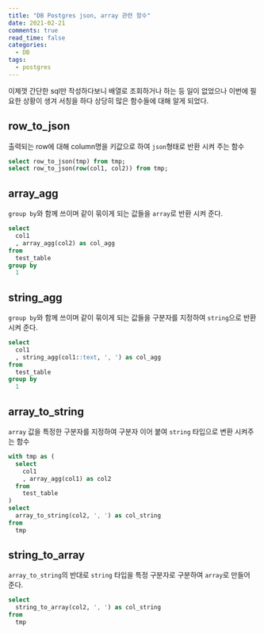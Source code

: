 ```yaml
---
title: "DB Postgres json, array 관련 함수"
date: 2021-02-21
comments: true
read_time: false
categories:
  - DB
tags:
  - postgres
---
```


이제껏 간단한 sql만 작성하다보니 배열로 조회하거나 하는 등 일이 없었으나 이번에 필요한 상황이 생겨 서칭을 하다 상당히 많은 함수들에 대해 알게 되었다.

## row_to_json

출력되는 row에 대해 column명을 키값으로 하여 `json`형태로 반환 시켜 주는 함수

```sql
select row_to_json(tmp) from tmp;
select row_to_json(row(col1, col2)) from tmp;
```

## array_agg

`group by`와 함께 쓰이며 같이 묶이게 되는 값들을 `array`로 반환 시켜 준다.

```sql
select
  col1
  , array_agg(col2) as col_agg
from
  test_table
group by
  1
```

## string_agg

`group by`와 함께 쓰이며 같이 묶이게 되는 값들을 구분자를 지정하여 `string`으로 반환 시켜 준다.

```sql
select
  col1
  , string_agg(col1::text, ', ') as col_agg
from
  test_table
group by
  1
```

## array_to_string

`array` 값을 특정한 구분자를 지정하여 구분자 이어 붙여 `string` 타입으로 변환 시켜주는 함수

```sql
with tmp as (
  select
    col1
    , array_agg(col1) as col2
  from
    test_table
)
select
  array_to_string(col2, ', ') as col_string
from
  tmp
```

## string_to_array

`array_to_string`의 반대로 `string` 타입을 특정 구분자로 구분하여 `array`로 만들어 준다.

```sql
select
  string_to_array(col2, ', ') as col_string
from
  tmp
```
